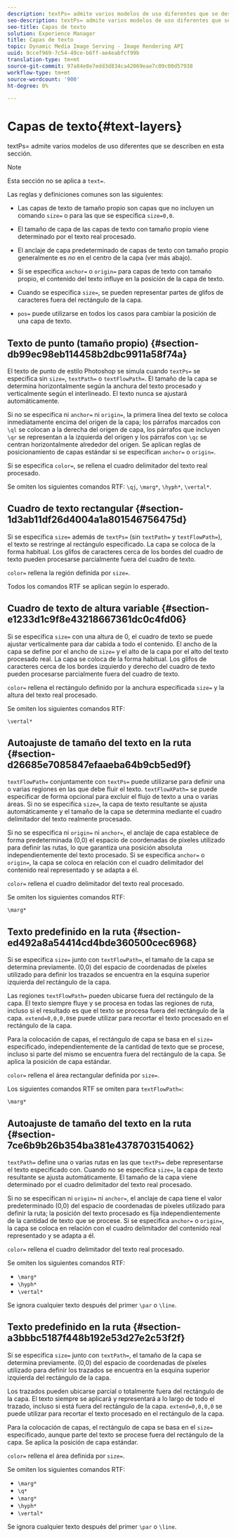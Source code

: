 ```yaml
---
description: textPs= admite varios modelos de uso diferentes que se describen en esta sección.
seo-description: textPs= admite varios modelos de uso diferentes que se describen en esta sección.
seo-title: Capas de texto
solution: Experience Manager
title: Capas de texto
topic: Dynamic Media Image Serving - Image Rendering API
uuid: 9ccef969-7c54-49ce-b6ff-ae4eabfcf99b
translation-type: tm+mt
source-git-commit: 97a84e8e7edd3d834ca42069eae7c09c00d57938
workflow-type: tm+mt
source-wordcount: '900'
ht-degree: 0%

---
```



# Capas de texto{#text-layers}

textPs= admite varios modelos de uso diferentes que se describen en esta sección.

>[!NOTE]
>
>Esta sección no se aplica a `text=`.

Las reglas y definiciones comunes son las siguientes:

* Las capas de texto de tamaño propio son capas que no incluyen un comando `size=` o para las que se especifica `size=0,0`.

* El tamaño de capa de las capas de texto con tamaño propio viene determinado por el texto real procesado.
* El anclaje de capa predeterminado de capas de texto con tamaño propio generalmente es *no* en el centro de la capa (ver más abajo).
* Si se especifica `anchor=` o `origin=` para capas de texto con tamaño propio, el contenido del texto influye en la posición de la capa de texto.

* Cuando se especifica `size=`, se pueden representar partes de glifos de caracteres fuera del rectángulo de la capa.
* `pos=` puede utilizarse en todos los casos para cambiar la posición de una capa de texto.

## Texto de punto (tamaño propio) {#section-db99ec98eb114458b2dbc9911a58f74a}

El texto de punto de estilo Photoshop se simula cuando `textPs=` se especifica sin `size=`, `textPath=` o `textFlowPath=`. El tamaño de la capa se determina horizontalmente según la anchura del texto procesado y verticalmente según el interlineado. El texto nunca se ajustará automáticamente.

Si no se especifica ni `anchor=` ni `origin=`, la primera línea del texto se coloca inmediatamente encima del origen de la capa; los párrafos marcados con `\ql` se colocan a la derecha del origen de capa, los párrafos que incluyen `\qr` se representan a la izquierda del origen y los párrafos con `\qc` se centran horizontalmente alrededor del origen. Se aplican reglas de posicionamiento de capas estándar si se especifican `anchor=` o `origin=`.

Si se especifica `color=`, se rellena el cuadro delimitador del texto real procesado.

Se omiten los siguientes comandos RTF: `\qj`, `\marg*`, `\hyph*`, `\vertal*`.

## Cuadro de texto rectangular {#section-1d3ab11df26d4004a1a801546756475d}

Si se especifica `size=` además de `textPs=` (sin `textPath=` y `textFlowPath=`), el texto se restringe al rectángulo especificado. La capa se coloca de la forma habitual. Los glifos de caracteres cerca de los bordes del cuadro de texto pueden procesarse parcialmente fuera del cuadro de texto.

`color=` rellena la región definida por  `size=`.

Todos los comandos RTF se aplican según lo esperado.

## Cuadro de texto de altura variable {#section-e1233d1c9f8e43218667361dc0c4fd06}

Si se especifica `size=` con una altura de 0, el cuadro de texto se puede ajustar verticalmente para dar cabida a todo el contenido. El ancho de la capa se define por el ancho de `size=` y el alto de la capa por el alto del texto procesado real. La capa se coloca de la forma habitual. Los glifos de caracteres cerca de los bordes izquierdo y derecho del cuadro de texto pueden procesarse parcialmente fuera del cuadro de texto.

`color=` rellena el rectángulo definido por la anchura especificada  `size=` y la altura del texto real procesado.

Se omiten los siguientes comandos RTF:

`\vertal*`

## Autoajuste de tamaño del texto en la ruta {#section-d26685e7085847efaaeba64b9cb5ed9f}

`textFlowPath=` conjuntamente con  `textPs=` puede utilizarse para definir una o varias regiones en las que debe fluir el texto. `textFlowXPath=` se puede especificar de forma opcional para excluir el flujo de texto a una o varias áreas. Si no se especifica `size=`, la capa de texto resultante se ajusta automáticamente y el tamaño de la capa se determina mediante el cuadro delimitador del texto realmente procesado.

Si no se especifica ni `origin=` ni `anchor=`, el anclaje de capa establece de forma predeterminada (0,0) el espacio de coordenadas de píxeles utilizado para definir las rutas, lo que garantiza una posición absoluta independientemente del texto procesado. Si se especifica `anchor=` o `origin=`, la capa se coloca en relación con el cuadro delimitador del contenido real representado y se adapta a él.

`color=` rellena el cuadro delimitador del texto real procesado.

Se omiten los siguientes comandos RTF:

`\marg*`

## Texto predefinido en la ruta {#section-ed492a8a54414cd4bde360500cec6968}

Si se especifica `size=` junto con `textFlowPath=`, el tamaño de la capa se determina previamente. (0,0) del espacio de coordenadas de píxeles utilizado para definir los trazados se encuentra en la esquina superior izquierda del rectángulo de la capa.

Las regiones `textFlowPath=` pueden ubicarse fuera del rectángulo de la capa. El texto siempre fluye y se procesa en todas las regiones de ruta, incluso si el resultado es que el texto se procesa fuera del rectángulo de la capa. `extend=0,0,0,0`se puede utilizar para recortar el texto procesado en el rectángulo de la capa.

Para la colocación de capas, el rectángulo de capa se basa en el `size=` especificado, independientemente de la cantidad de texto que se procese, incluso si parte del mismo se encuentra fuera del rectángulo de la capa. Se aplica la posición de capa estándar.

`color=` rellena el área rectangular definida por  `size=`.

Los siguientes comandos RTF se omiten para `textFlowPath=`:

`\marg*`

## Autoajuste de tamaño del texto en la ruta {#section-7ce6b9b26b354ba381e4378703154062}

`textPath=` define una o varias rutas en las que  `textPs=` debe representarse el texto especificado con. Cuando no se especifica `size=`, la capa de texto resultante se ajusta automáticamente. El tamaño de la capa viene determinado por el cuadro delimitador del texto real procesado.

Si no se especifican ni `origin=` ni `anchor=`, el anclaje de capa tiene el valor predeterminado (0,0) del espacio de coordenadas de píxeles utilizado para definir la ruta; la posición del texto procesado es fija independientemente de la cantidad de texto que se procese. Si se especifica `anchor=` o `origin=`, la capa se coloca en relación con el cuadro delimitador del contenido real representado y se adapta a él.

`color=` rellena el cuadro delimitador del texto real procesado.

Se omiten los siguientes comandos RTF:

* `\marg*`
* `\hyph*`
* `\vertal*`

Se ignora cualquier texto después del primer `\par` o `\line`.

## Texto predefinido en la ruta {#section-a3bbbc5187f448b192e53d27e2c53f2f}

Si se especifica `size=` junto con `textPath=`, el tamaño de la capa se determina previamente. (0,0) del espacio de coordenadas de píxeles utilizado para definir los trazados se encuentra en la esquina superior izquierda del rectángulo de la capa.

Los trazados pueden ubicarse parcial o totalmente fuera del rectángulo de la capa. El texto siempre se aplicará y representará a lo largo de todo el trazado, incluso si está fuera del rectángulo de la capa. `extend=0,0,0,0` se puede utilizar para recortar el texto procesado en el rectángulo de la capa.

Para la colocación de capas, el rectángulo de capa se basa en el `size=` especificado, aunque parte del texto se procese fuera del rectángulo de la capa. Se aplica la posición de capa estándar.

`color=` rellena el área definida por  `size=`.

Se omiten los siguientes comandos RTF:

* `\marg*`
* `\q*`
* `\marg*`
* `\hyph*`
* `\vertal*`

Se ignora cualquier texto después del primer `\par` o `\line`.
